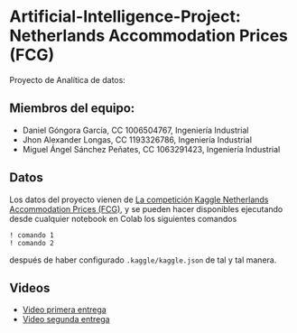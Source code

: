 # Artificial-Intelligence-Project: Netherlands Accommodation Prices (FCG)
Proyecto de Analítica de datos: 

## Miembros del equipo: 
- Daniel Góngora García, CC 1006504767, Ingeniería Industrial 
- Jhon Alexander Longas, CC 1193326786, Ingeniería Industrial
- Miguel Ángel Sánchez Peñates, CC 1063291423, Ingeniería Industrial 

## Datos
Los datos del proyecto vienen de [La competición Kaggle Netherlands Accommodation Prices (FCG)](https://kaggle.com/competitions/fcg-2022-netherlands-accommodation-prices), y se pueden hacer disponibles ejecutando desde cualquier notebook en Colab los siguientes comandos

    ! comando 1
    ! comando 2
    
después de haber configurado `.kaggle/kaggle.json` de tal y tal manera.

## Videos

- [Video primera entrega](https://youtu.be/XvbO8Nwn4ts)
- [Video segunda entrega](https://youtu.be/vzVwGN7t1DI)

